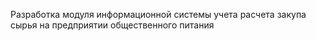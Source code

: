 Разработка модуля информационной системы учета расчета закупа сырья на предприятии общественного питания
